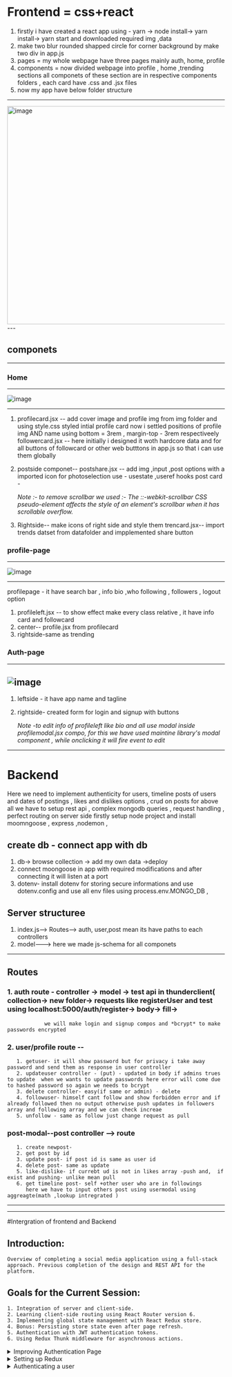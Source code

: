 
# Frontend = css+react
1. firstly i have created a react app using - yarn -> node install-> yarn  install-> yarn start  and downloaded required img ,data
2. make two blur rounded shapped circle  for corner  background  by make two div in app.js
3.  pages = my whole webpage have three pages mainly auth, home, profile
4. components =  now divided webpage into profile , home ,trending sections all componets of these section are in respective components folders , each card have .css and .jsx files
5. now my app have below folder structure
  ---
 <img width="505" alt="image" src="https://github.com/Akmeena4u/FullStack-SocialMediaApp/assets/93425334/35a2a61e-385d-4b8d-8ab4-c9bd2471fe89">
---

## componets 
---
### Home
---
![image](https://github.com/Akmeena4u/FullStack-SocialMediaApp/assets/93425334/c4730958-3561-42d5-87e2-afb63b6b4a52)

---
1. profilecard.jsx -- add cover image and profile img from img folder and using style.css styled intial profile card                                                                                                        now i settled positions of profile img AND  name using bottom = 3rem , margin-top - 3rem respectiveely
  followercard.jsx --   here initially i designed it woth hardcore data and for all buttons of followcard or other web butttons in app.js so that  i can use them globally


2. postside componet-- postshare.jsx -- add img ,input ,post options with a imported icon for photoselection use - usestate ,useref hooks
                       post card -

   *Note :- to remove scrollbar we used :-  The ::-webkit-scrollbar CSS pseudo-element affects the style of an element's scrollbar when it has scrollable overflow.*

 3. Rightside-- make icons of right side and style them
                trencard.jsx-- import trends datset from datafolder and impplemented share button

 
 ### profile-page 
 ---
 ![image](https://github.com/Akmeena4u/FullStack-SocialMediaApp/assets/93425334/b8f2cb6c-a4ef-42c7-8ff0-0559c52a0b10)

---
 profilepage - it have search bar , info bio ,who following , followers ,  logout option    
 1. profileleft.jsx -- to show effect make every class relative , it have info card  and followcard
 2. center-- profile.jsx from profilecard
 3. rightside-same as trending


### Auth-page
---
![image](https://github.com/Akmeena4u/FullStack-SocialMediaApp/assets/93425334/872eab97-fa8a-4ecf-91a2-288ed5260d20)
---
1. leftside - it have app name and tagline
2. rightside- created form for login and signup with buttons

   *Note -to edit info of profileleft  like bio and all use modal inside profilemodal.jsx compo, for this we have used maintine library's modal component , while onclicking it will fire event to 
          edit*
                         
---                   
        




# Backend 

Here we need to implement authenticity for users, timeline posts of users  and dates of postings , likes and dislikes options , crud on posts 
for above all we have to setup rest api , complex mongodb queries , request handling , perfect routing on server side 
firstly setup node project and install moomngoose ,  express ,nodemon ,

## create db - connect app with db
1. db-> browse collection -> add my own data ->deploy
2. connect moongoose in app  with required modifications and after connecting it will listen at a port
3. dotenv- install dotenv for storing secure informations and use dotenv.config and use all env files using process.env.MONGO_DB ,

## Server structuree 
1. index.js--> Routes--> auth, user,post mean its have paths to each controllers
2. model---> here we made js-schema  for all componets
----
## Routes 
### 1. auth route - controller -> model -> test api in thunderclient( collection-> new folder-> requests like registerUser and test using localhost:5000/auth/register-> body-> fill->
                we will make login and signup compos and *bcrypt* to make passwords encrypted
### 2. user/profile route --
       1. getuser- it will show password but for privacy i take away password and send them as response in user controller
       2. updateuser controller - (put) - updated in body if admins trues to update  when we wants to update passwords here error will come due to hashed password so again we needs to bcrypt 
       3. delete controller- easy(if same or admin) - delete
       4. followuser- himself cant follow and show forbidden error and if already followed then no output otherwise push updates in followers array and following array and we can check increae 
       5. unfollow - same as follow just change request as pull


### post-modal--post controller --> route
       1. create newpost- 
       2. get post by id
       3. update post- if post id is same as user id
       4. delete post- same as update
       5. like-dislike- if currebt ud is not in likes array -push and,  if exist and pushing- unlike mean pull
       6. get timeline post- self +other user who are in followings
          here we have to input others post using usermodal using aggreagte(math ,lookup intregrated )

  ---     

---

#Intergration of frontend and Backend

## Introduction:
    Overview of completing a social media application using a full-stack approach. Previous completion of the design and REST API for the platform.

## Goals for the Current Session:
    1. Integration of server and client-side.
    2. Learning client-side routing using React Router version 6.
    3. Implementing global state management with React Redux store.
    4. Bonus: Persisting store state even after page refresh.
    5. Authentication with JWT authentication tokens.
    6. Using Redux Thunk middleware for asynchronous actions.


<details>
 <summary>Improving Authentication Page</summary> 

  ### Improving Authentication Page

#### Setting Up Client-side:
1. Created a "client" folder for the frontend.
2. Initialized the client-side using `yarn start`.
3. Concurrently ran the server-side using `npm start`.
4. Opened VS Code and navigated to the "pages" directory.
5. Modified the login and signup components in the "or.jsx" file.
6. Removed the login function and utilized the signup component.
7. Structured the layout with a comment to distinguish between the left and right sides.
8. Implemented conditional rendering using the `useState` hook for login and signup forms.
9. Created a button to switch between login and signup forms based on user interaction.
10. Styled the clickable text with a pointer cursor.

#### Handling Form Inputs:
11. Initialized a `data` state with the `useState` hook to store input values.
12. Created a `handleChange` function to update the `data` state on input changes.
13. Applied the `handleChange` function to all input fields using the `onChange` attribute.
14. Changed the input type for password fields to "password" for security.

#### Confirming Passwords:
15. Added a `confirmPass` state to manage whether the confirmed password is valid.
16. Conditionally rendered an error message if the confirmed password doesn't match.
17. Styled the error message with a red color, font size, and margin.
18. Ensured the error message is displayed only when `confirmPass` is false.

#### Handling Form Submission:
19. Implemented a `handleSubmit` function to prevent default form submission.
20. Checked if the form is in signup mode and verified if the password matches the confirmed password.
21. Updated the `confirmPass` state accordingly.
22. Created a `resetForm` function to reset form values and clear error messages.
23. Called `resetForm` during the switch between login and signup modes.

#### Connecting to Backend:
24. Prepared the setup for connecting to the backend using Redux.
25. Introduced the concept of Redux for global state management.

</details>


<details>
  <summary>Setting up Redux</summary>

---
  ![image](https://github.com/Akmeena4u/FullStack-SocialMediaApp/assets/93425334/2ef8f5e8-d284-4507-bcb1-a514dbb57d26)

---  

**Redux Setup Steps:**

1. Navigate to the `client` folder and install the required packages using the following command:
   ```bash
   npm install redux redux-thunk react-redux
   ```

2. Import the `useDispatch` hook from `react-redux` for later use:
   ```javascript
   import { useDispatch } from 'react-redux';
   ```

3. Set up the `useDispatch` hook:
   ```javascript
   const dispatch = useDispatch();
   ```

4. Use the `dispatch` hook to interact with Redux actions. For example, in a form submission:
   ```javascript
   if (data.password === data.confirmPass) {
       dispatch(signUpAction(data)); // dispatching the signUpAction with form data
   } else {
       setConfirmPassword(false);
       dispatch(loginAction(data)); // dispatching the loginAction with form data
   }
   ```

5. Create action files inside the `actions` folder in the `client/src` directory.

6. Inside the `authActions.js` file, export and define actions such as login and signUp:
   ```javascript
   // authActions.js
   export const loginAction = (formData) => {
       return async (dispatch) => {
           // Make API call and dispatch appropriate actions based on the result
       };
   };

   export const signUpAction = (formData) => {
       return async (dispatch) => {
           // Make API call and dispatch appropriate actions based on the result
       };
   };
   ```

7. Create an `api` folder in the `client/src` directory.

8. Inside the `api` folder, create a `request.js` file and install the `axios` package:
   ```bash
   npm install axios
   ```

9. Configure the `request.js` file for making API requests:
   ```javascript
   // request.js
   import axios from 'axios';

   const api = axios.create({
       baseURL: 'http://localhost:5000', // Set your server's base URL
   });

   export default api;
   ```

10. Inside the `authApi.js` file (inside the `api` folder), define functions for login and signUp API requests:
    ```javascript
    // authApi.js
    import api from './request';

    export const login = (formData) => {
        return api.post('/auth/login', formData);
    };

    export const signUp = (formData) => {
        return api.post('/auth/register', formData);
    };
    ```

11. Create a `reducers` folder in the `client/src` directory.

12. Inside the `reducers` folder, create an `authReducer.js` file and define the authentication reducer:
    ```javascript
    // authReducer.js
    const initialState = {
        authData: null,
        loading: false,
        error: false,
    };

    const authReducer = (state = initialState, action) => {
        switch (action.type) {
            case 'AUTHENTICATION_START':
                return { ...state, loading: true, error: false };
            case 'AUTHENTICATION_SUCCESS':
                return { ...state, authData: action.data, loading: false, error: false };
            case 'AUTHENTICATION_FAIL':
                return { ...state, loading: false, error: true };
            default:
                return state;
        }
    };

    export default authReducer;
    ```

13. Create an `index.js` file inside the `reducers` folder to combine all reducers:
    ```javascript
    // index.js
    import { combineReducers } from 'redux';
    import authReducer from './authReducer';

    const reducers = combineReducers({
        auth: authReducer,
        // Add other reducers here if needed
    });

    export default reducers;
    ```

14. Create a `store` folder in the `client/src` directory.

15. Inside the `store` folder, create a `reduxStore.js` file for setting up the Redux store:
    ```javascript
    // reduxStore.js
    import { createStore, applyMiddleware, compose } from 'redux';
    import thunk from 'redux-thunk';
    import reducers from '../reducers';

    const saveToLocalStorage = (state) => {
        try {
            const serializedState = JSON.stringify(state);
            localStorage.setItem('profile', serializedState);
        } catch (error) {
            console.error('Error saving to localStorage:', error);
        }
    };

    const loadFromLocalStorage = () => {
        try {
            const serializedState = localStorage.getItem('profile');
            if (serializedState === null) return undefined;
            return JSON.parse(serializedState);
        } catch (error) {
            console.error('Error loading from localStorage:', error);
            return undefined;
        }
    };

    const persistedState = loadFromLocalStorage();

    const middleware = [thunk];

    const store = createStore(
        reducers,
        persistedState,
        compose(
            applyMiddleware(...middleware),
            window.__REDUX_DEVTOOLS_EXTENSION__
                ? window.__REDUX_DEVTOOLS_EXTENSION__()
                : (f) => f
        )
    );

    store.subscribe(() => saveToLocalStorage(store.getState()));

    export default store;
    ```

16. Finally, integrate the Redux store with the React application in the `client/src/index.js` file:
    ```javascript
    // index.js
    import React from 'react';
    import ReactDOM from 'react-dom';
    import { Provider } from 'react-redux';
    import store from './store/reduxStore';
    import App from './App';

    ReactDOM.render(
        <Provider store={store}>
            <App />
        </Provider>,
        document.getElementById('root')
    );
    ```

These steps should guide you through setting up Redux in your React application. Ensure that you customize the API endpoints and
reducers according to your project structure and requirements.


</details>


<details>
  <summary>Authenticating a user</summary>

  Certainly! Here are detailed notes based on the provided transcript:

### Server-Side Changes:

1. **Cross-Origin Issue Resolution:**
    - Encountered a "strict origin when cross-origin" error during an attempt to make a request for user registration.
    - Installed the `cors` package using `npm i cors` to handle cross-origin requests.
    - Configured the server in `index.js` to use the `cors` middleware.

2. **User Registration:**
    - Made a request to register a new user named "John" with a username "john@gmail.com" and password "john".
    - Utilized the network tab to observe the request and encountered the CORS issue.
    - Resolved the CORS issue by installing and configuring the `cors` package on the server side.

3. **Password Hashing:**
    - Integrated the bcrypt library to hash passwords.
    - Modified the server-side logic in the `authController.js` file to hash the incoming password from the request body.

4. **Duplicate Username Check:**
    - Implemented a check to verify if the provided username already exists before attempting to register a new user.
    - Used the `userModel` to find an existing user with the given username.
    - If an existing user is found, returned a response with a 400 status and a message indicating that the username is already registered.

### UI Changes:

1. **Loading State in UI:**
    - Updated the UI to display a "Loading" message when a request is pending.
    - Used React Redux hooks (`useDispatch` and `useSelector`) to manage the loading state.
    - Modified the UI buttons to show loading state dynamically based on the loading variable.

2. **Button Styling and Clickability:**
    - Introduced a CSS class called `.button-disabled` to make buttons visually distinct when disabled.
    - Made buttons unclickable by setting `pointer-events: none` in the `.button-disabled` class.
    - Dynamically applied the `.button-disabled` class to buttons based on the loading state.

3. **LocalStorage Verification:**
    - Checked the browser's localStorage to verify that user profile data is stored after a successful login or signup.
    - Showed that the data stored in localStorage includes a "profile" key, which contains user information.

### JWT Implementation:

1. **Introduction:**
    - Discussed the importance of implementing JSON Web Tokens (JWT) on the server side.

2. **Server-Side JWT Integration:**
    - Opened the `authController.js` file to make changes for JWT implementation.
    - Removed unnecessary code for extracting username and password from the request body.

### Testing:

1. **Registration Testing:**
    - Attempted to register a user to test the server's response.
    - Encountered a 400 status response due to a pre-existing username, indicating that the duplicate username check is functional.

2. **Issues and Resolutions:**
    - Encountered and resolved an error related to using an undefined `password` variable in the `authController.js` file.
    - Successfully resolved the issue, and the server ran properly.


</details>

